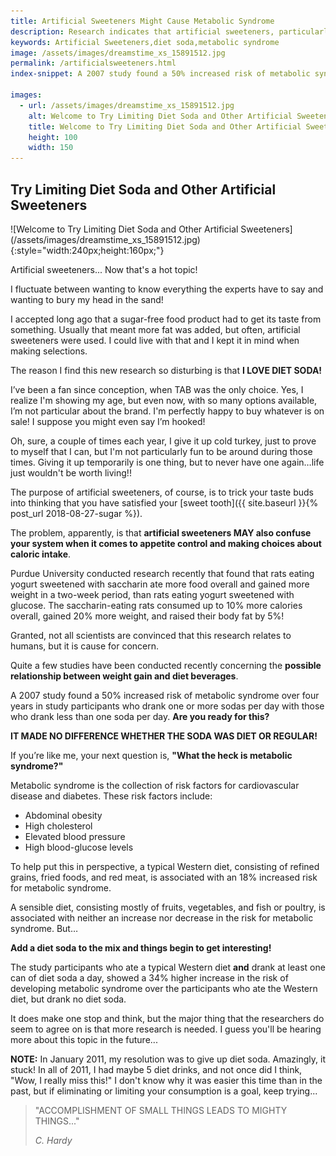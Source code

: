 ```yaml
---
title: Artificial Sweeteners Might Cause Metabolic Syndrome
description: Research indicates that artificial sweeteners, particularly those found in diet soda, effect appetite control and perhaps cause metabolic syndrome.
keywords: Artificial Sweeteners,diet soda,metabolic syndrome
image: /assets/images/dreamstime_xs_15891512.jpg
permalink: /artificialsweeteners.html
index-snippet: A 2007 study found a 50% increased risk of metabolic syndrome over four years in study participants who drank one or more sodas per day with those who drank less than one soda per day. Are you ready for this? 

images:
  - url: /assets/images/dreamstime_xs_15891512.jpg
    alt: Welcome to Try Limiting Diet Soda and Other Artificial Sweeteners
    title: Welcome to Try Limiting Diet Soda and Other Artificial Sweeteners
    height: 100
    width: 150
---
```


## Try Limiting Diet Soda and Other Artificial Sweeteners
<div class="ImageBlock ImageBlockCenter" markdown="1">
![Welcome to Try Limiting Diet Soda and Other Artificial Sweeteners](/assets/images/dreamstime_xs_15891512.jpg){:style="width:240px;height:160px;"}
</div>

Artificial sweeteners...  Now that's a hot topic!

I fluctuate between wanting to know everything the experts have to say and wanting to bury my head in the sand!

I accepted long ago that a sugar-free food product had to get its taste from something.  Usually that meant more fat was added, but often, artificial sweeteners were used. I could live with that and I kept it in mind when making selections.

The reason I find this new research so disturbing is that __I LOVE DIET SODA!__ 

I’ve been a fan since conception, when TAB was the only choice. Yes, I realize I'm showing my age, but even now, with so many options available, I’m not particular about the brand. I'm perfectly happy to buy whatever is on sale! I suppose you might even say I’m hooked!  

Oh, sure, a couple of times each year, I give it up cold turkey, just to prove to myself that I can, but I'm not particularly fun to be around during those times. Giving it up temporarily is one thing, but to never have one again…life just wouldn't be worth living!!

The purpose of artificial sweeteners, of course, is to trick your taste buds into thinking that you have satisfied your [sweet tooth]({{ site.baseurl }}{% post_url 2018-08-27-sugar %}).

The problem, apparently, is that __artificial sweeteners MAY also confuse your system when it comes to appetite control and making choices about caloric intake__.

Purdue University conducted research recently that found that rats eating yogurt sweetened with saccharin ate more food overall and gained more weight in a two-week period, than rats eating yogurt sweetened with glucose. The saccharin-eating rats consumed up to 10% more calories overall, gained 20% more weight, and raised their body fat by 5%!

Granted, not all scientists are convinced that this research relates to humans, but it is cause for concern.

Quite a few studies have been conducted recently concerning the __possible relationship between weight gain and diet beverages__.  

A 2007 study found a 50% increased risk of metabolic syndrome over four years in study participants who drank one or more sodas per day with those who drank less than one soda per day. __Are you ready for this?__

__IT MADE NO DIFFERENCE WHETHER THE SODA WAS DIET OR REGULAR!__

If you’re like me, your next question is, __"What the heck is metabolic syndrome?"__

Metabolic syndrome is the collection of risk factors for cardiovascular disease and diabetes.  These risk factors include:

* Abdominal obesity 
* High cholesterol 
* Elevated blood pressure 
* High blood-glucose levels  

To help put this in perspective, a typical Western diet, consisting of refined grains, fried foods, and red meat, is associated with an 18% increased risk for metabolic syndrome.

A sensible diet, consisting mostly of fruits, vegetables, and fish or poultry, is associated with neither an increase nor decrease in the risk for metabolic syndrome. But…

__Add a diet soda to the mix and things begin to get interesting!__

The study participants who ate a typical Western diet __and__ drank at least one can of diet soda a day, showed a 34% higher increase in the risk of developing metabolic syndrome over the participants who ate the Western diet, but drank no diet soda.

It does make one stop and think, but the major thing that the researchers do seem to agree on is that more research is needed. I guess you'll be hearing more about this topic in the future...

__NOTE:__ In January 2011, my resolution was to give up diet soda. Amazingly, it stuck! In all of 2011, I had maybe 5 diet drinks, and not once did I think, "Wow, I really miss this!" I don't know why it was easier this time than in the past, but if eliminating or limiting your consumption is a goal, keep trying...

> "ACCOMPLISHMENT OF SMALL THINGS LEADS TO MIGHTY THINGS..."
>
> <cite>C. Hardy</cite>